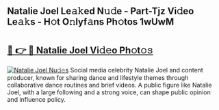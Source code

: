 ## Natalie Joel Le𝚊𝚔ed N𝚞𝚍e - Part-Tjz Vi𝚍eo Le𝚊𝚔s - H𝚘t O𝚗lyf𝚊ns Ph𝚘tos 1wUwM

# <h2><a href="http://hf3s8c.feru.top/?c=Natalie+Joel">🔗 👉 🔴 Natalie Joel Vi𝚍𝚎o Ph𝚘t𝚘𝚜</a></h2>

[![Natalie Joel Nu𝚍𝚎s](https://i.imgur.com/0TWrTi3.gif)](http://hf3s8c.feru.top/?c=Natalie+Joel)
Social media celebrity Natalie Joel and content producer, known for sharing dance and lifestyle themes through collaborative dance routines and brief videos. A public figure like Natalie Joel, with a large following and a strong voice, can shape public opinion and influence policy. 
